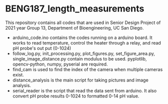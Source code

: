 # BENG187_length_measurements
This repository contains all codes that are used in Senior Design Project of 2021 year Group 13, Department of Bioengineering, UC San Diego. 

* arduino_code.ino contains the codes running on a arduino board. It works to read temperature, control the heater through a relay, and read pH probe's out put (0-1024)
* follow_log.py, init_processing.py, plot_figures.py, set_figure_area.py, single_image_distance.py contain modulus to be used. pyplotlib, opencv-python, numpy, pyserial are required. 
* find_cam is used to find the index of the camera when multiple cameras exist. 
* distance_analysis is the main script for taking pictures and image analysis. 
* serial_reader is the script that read the data sent from arduino. It also convert pH probe results 0-1024 to formatted 0-14 pH value. 
